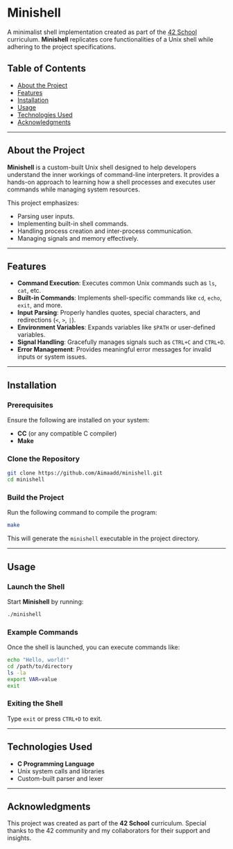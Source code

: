 
# Minishell

A minimalist shell implementation created as part of the [42 School](https://www.42.fr/) curriculum. **Minishell** replicates core functionalities of a Unix shell while adhering to the project specifications.

## Table of Contents
- [About the Project](#about-the-project)
- [Features](#features)
- [Installation](#installation)
- [Usage](#usage)
- [Technologies Used](#technologies-used)
- [Acknowledgments](#acknowledgments)

---

## About the Project

**Minishell** is a custom-built Unix shell designed to help developers understand the inner workings of command-line interpreters. It provides a hands-on approach to learning how a shell processes and executes user commands while managing system resources.

This project emphasizes:
- Parsing user inputs.
- Implementing built-in shell commands.
- Handling process creation and inter-process communication.
- Managing signals and memory effectively.

---

## Features

- **Command Execution**: Executes common Unix commands such as `ls`, `cat`, etc.
- **Built-in Commands**: Implements shell-specific commands like `cd`, `echo`, `exit`, and more.
- **Input Parsing**: Properly handles quotes, special characters, and redirections (`<`, `>`, `|`).
- **Environment Variables**: Expands variables like `$PATH` or user-defined variables.
- **Signal Handling**: Gracefully manages signals such as `CTRL+C` and `CTRL+D`.
- **Error Management**: Provides meaningful error messages for invalid inputs or system issues.

---

## Installation

### Prerequisites
Ensure the following are installed on your system:
- **CC** (or any compatible C compiler)
- **Make**

### Clone the Repository
```bash
git clone https://github.com/Aimaadd/minishell.git
cd minishell
```

### Build the Project
Run the following command to compile the program:
```bash
make
```

This will generate the `minishell` executable in the project directory.

---

## Usage

### Launch the Shell
Start **Minishell** by running:
```bash
./minishell
```

### Example Commands
Once the shell is launched, you can execute commands like:
```bash
echo "Hello, world!"
cd /path/to/directory
ls -la
export VAR=value
exit
```

### Exiting the Shell
Type `exit` or press `CTRL+D` to exit.

---

## Technologies Used

- **C Programming Language**
- Unix system calls and libraries
- Custom-built parser and lexer

---

## Acknowledgments

This project was created as part of the **42 School** curriculum. Special thanks to the 42 community and my collaborators for their support and insights.
